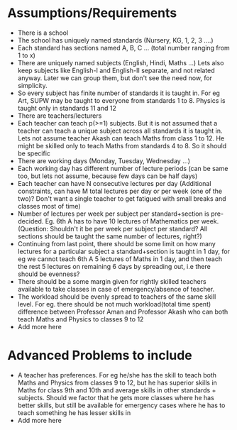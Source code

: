 # Assumptions/Requirements

- There is a school
- The school has uniquely named standards (Nursery, KG, 1, 2, 3 ....)
- Each standard has sections named A, B, C ... (total number ranging from 1 to x)
- There are uniquely named subjects (English, Hindi, Maths ...) Lets also keep subjects like English-I and English-II separate, and not related anyway. Later we can group them, but don't see the need now, for simplicity.
- So every subject has finite number of standards it is taught in. For eg Art, SUPW may be taught to everyone from standards 1 to 8. Physics is taught only in standards 11 and 12
- There are teachers/lecturers
- Each teacher can teach p(>=1) subjects. But it is not assumed that a teacher can teach a unique subject across all standards it is taught in. Lets not assume teacher Akash can teach Maths from class 1 to 12. He might be skilled only to teach Maths from standards 4 to 8. So it should be specific
- There are working days (Monday, Tuesday, Wednesday ...)
- Each working day has different number of lecture periods (can be same too, but lets not assume, because few days can be half days)
- Each teacher can have N consecutive lectures per day (Additional constraints, can have M total lectures per day or per week (one of the two)? Don't want a single teacher to get fatigued with small breaks and classes most of time)
- Number of lectures per week per subject per standard+section is pre-decided. Eg. 6th A has to have 10 lectures of Mathematics per week. (Question: Shouldn't it be per week per subject per standard? All sections should be taught the same number of lectures, right?)
- Continuing from last point, there should be some limit on how many lectures for a particular subject a standard+section is taught in 1 day, for eg we cannot teach 6th A 5 lectures of Maths in 1 day, and then teach the rest 5 lectures on remaining 6 days by spreading out, i.e there should be evenness?
- There should be a some margin given for rightly skilled teachers available to take classes in case of emergency/absence of teacher.
- The workload should be evenly spread to teachers of the same skill level. For eg. there should be not much workload(total time spent) difference between Professor Aman and Professor Akash who can both teach Maths and Physics to classes 9 to 12
- Add more here

# Advanced Problems to include
- A teacher has preferences. For eg he/she has the skill to teach both Maths and Physics from classes 9 to 12, but he has superior skills in Maths for class 9th and 10th and average skills in other standards + subjects. Should we factor that he gets more classes where he has better skills, but still be available for emergency cases where he has to teach something he has lesser skills in
- Add more here